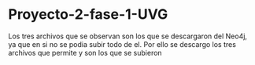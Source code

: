 # Proyecto-2-fase-1-UVG
Los tres archivos que se observan son los que se descargaron del Neo4j, ya que en si no se podia subir todo de el. Por ello se descargo los tres archivos que permite y son los que se subieron
